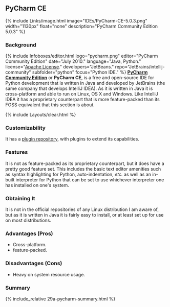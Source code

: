 ## PyCharm CE
{% include Links/image.html image="IDEs/PyCharm-CE-5.0.3.png" width="1130px" float="none" description="PyCharm Community Edition 5.0.3" %}

### Background
{% include Infoboxes/editor.html logo="pycharm.png" editor="PyCharm Community Edition" date="July 2010." language="Java, Python." license="<a href='https://github.com/JetBrains/intellij-community/blob/master/LICENSE.txt' link='_blank'>Apache License</a>." developers="JetBeans." repo="JetBrains/intellij-community" subfolder="python" focus="Python IDE." %}
[**PyCharm Community Edition**](https://www.jetbrains.com/pycharm/) or **PyCharm CE**, is a free and open-source IDE for Python development that is written in Java and developed by JetBrains (the same company that develops IntelliJ IDEA). As it is written in Java it is cross-platform and able to run on Linux, OS X and Windows. Like IntelliJ IDEA it has a proprietary counterpart that is more feature-packed than its FOSS equivalent that this section is about.

{% include Layouts/clear.html %}<br/>

### Customizability
It has a [plugin repository](https://plugins.jetbrains.com/?pycharm), with plugins to extend its capabilities.

### Features
It is not as feature-packed as its proprietary counterpart, but it does have a pretty good feature set. This includes the basic text editor amenities such as syntax highlighting for Python, auto-indentation, *etc.* as well as an in-built interpreter for Python that can be set to use whichever interpreter one has installed on one's system.

### Obtaining It
It is not in the official repositories of any Linux distribution I am aware of, but as it is written in Java it is fairly easy to install, or at least set up for use on most distributions.

### Advantages (Pros)
* Cross-platform.
* feature-packed.

### Disadvantages (Cons)
* Heavy on system resource usage.

### Summary
{% include_relative 29a-pycharm-summary.html %}
